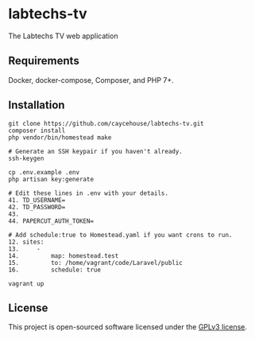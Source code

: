 # labtechs-tv
The Labtechs TV web application

## Requirements
Docker, docker-compose, Composer, and PHP 7+.

## Installation
```
git clone https://github.com/caycehouse/labtechs-tv.git
composer install
php vendor/bin/homestead make

# Generate an SSH keypair if you haven't already.
ssh-keygen

cp .env.example .env
php artisan key:generate

# Edit these lines in .env with your details.
41. TD_USERNAME=
42. TD_PASSWORD=
43.
44. PAPERCUT_AUTH_TOKEN=

# Add schedule:true to Homestead.yaml if you want crons to run.
12. sites:
13.     -
14.         map: homestead.test
15.         to: /home/vagrant/code/Laravel/public
16.         schedule: true

vagrant up
```

## License

This project is open-sourced software licensed under the [GPLv3 license](https://opensource.org/licenses/GPL-3.0).
